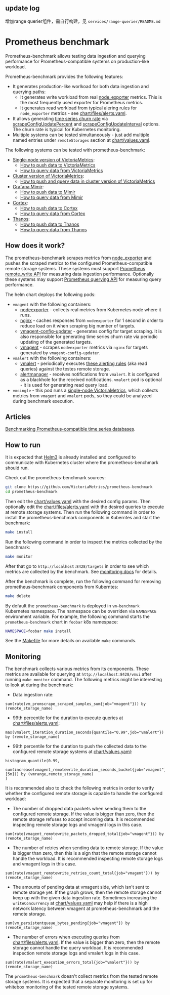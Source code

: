## update log
增加range querier组件，需自行构建，见 `services/range-querier/README.md`

# Prometheus benchmark

Prometheus-benchmark allows testing data ingestion and querying performance
for Prometheus-compatible systems on production-like workload.

Prometheus-benchmark provides the following features:

- It generates production-like worlkoad for both data ingestion and querying paths:
  - It generates write workload from real [node_exporter](https://github.com/prometheus/node_exporter) metrics.
    This is the most frequently used exporter for Prometheus metrics.
  - It generates read workload from typical alering rules for `node_exporter` metrics - see [chart/files/alerts.yaml](chart/files/alerts.yaml).
- It allows generating [time series churn rate](https://docs.victoriametrics.com/FAQ.html#what-is-high-churn-rate)
  via [scrapeConfigUpdatePercent](https://github.com/VictoriaMetrics/prometheus-benchmark/blob/f6a69052413618c607758d5469e43e508792aff7/chart/values.yaml#L30)
  and [scrapeConfigUpdateInterval](https://github.com/VictoriaMetrics/prometheus-benchmark/blob/f6a69052413618c607758d5469e43e508792aff7/chart/values.yaml#L38)
  options. The churn rate is typical for Kubernetes monitoring.
- Multiple systems can be tested simultaneously - just add multiple named entries
  under `remoteStorages` section at [chart/values.yaml](chart/values.yaml).

The following systems can be tested with prometheus-benchmark:

- [Single-node version of VictoriaMetrics](https://docs.victoriametrics.com/Single-server-VictoriaMetrics.html):
  - [How to push data to VictoriaMetrics](https://docs.victoriametrics.com/#prometheus-setup)
  - [How to query data from VictoriaMetrics](https://docs.victoriametrics.com/url-examples.html#apiv1query)
- [Cluster version of VictoriaMetrics](https://docs.victoriametrics.com/Cluster-VictoriaMetrics.html):
  - [How to push and query data in cluster version of VictoriaMetrics](https://docs.victoriametrics.com/Cluster-VictoriaMetrics.html#url-format)
- [Grafana Mimir](https://grafana.com/oss/mimir/):
  - [How to push data to Mimir](https://grafana.com/docs/mimir/latest/operators-guide/reference-http-api/#remote-write)
  - [How to query data from Mimir](https://grafana.com/docs/mimir/latest/operators-guide/reference-http-api/#instant-query)
- [Cortex](https://github.com/cortexproject/cortex):
  - [How to push data to Cortex](https://cortexmetrics.io/docs/api/#remote-write)
  - [How to query data from Cortex](https://cortexmetrics.io/docs/api/#instant-query)
- [Thanos](https://github.com/thanos-io/thanos/):
  - [How to push data to Thanos](https://thanos.io/tip/components/receive.md/)
  - [How to query data from Thanos](https://thanos.io/tip/components/query.md/)

## How does it work?

The prometheus-benchmark scrapes metrics from [node_exporter](https://github.com/prometheus/node_exporter)
and pushes the scraped metrics to the configured Prometheus-compatible remote storage systems.
These systems must support [Prometheus remote_write API](https://prometheus.io/docs/prometheus/latest/configuration/configuration/#remote_write)
for measuring data ingestion performance. Optionally these systems may support
[Prometheus querying API](https://prometheus.io/docs/prometheus/latest/querying/api/#instant-queries) for measuring query performance.

The helm chart deploys the following pods:

- `vmagent` with the following containers:
  - [nodeexporter](https://github.com/prometheus/node_exporter) - collects real metrics from Kubernetes node where it runs.
  - [nginx](https://nginx.org/) - caches responses from `nodeexporter` for 1 second in order to reduce load on it
    when scraping big number of targets.
  - [vmagent-config-updater](services/vmagent-config-updater/README.md) - generates config for target scraping.
    It is also responsible for generating time series churn rate via periodic updating of the generated targets.
  - [vmagent](https://docs.victoriametrics.com/vmagent.html) - scrapes `nodeexporter` metrics via `nginx`
    for targets generated by `vmagent-config-updater`.
- `vmalert` with the following containers:
  - [vmalert](https://docs.victoriametrics.com/vmalert.html) - periodically executes [these alerting rules](chart/files/alerts.yaml)
    (aka read queries) against the testes remote storage.
  - [alertmanager](https://github.com/prometheus/alertmanager) - receives notifications from `vmalert`.
    It is configured as a blackhole for the received notifications.
  `vmalert` pod is optional - it is used for generating read query load.
- `vmsingle` - this pod runs a [single-node VictoriaMetrics](https://docs.victoriametrics.com/), which collects metrics from `vmagent` and `vmalert` pods,
  so they could be analyzed during benchmark execution.

## Articles

[Benchmarking Prometheus-compatible time series databases](https://victoriametrics.com/blog/remote-write-benchmark/).

## How to run

It is expected that [Helm3](https://helm.sh/docs/intro/install/) is already installed
and configured to communicate with Kubernetes cluster where the prometheus-benchmark should run.

Check out the prometheus-benchmark sources:

```bash
git clone https://github.com/VictoriaMetrics/prometheus-benchmark
cd prometheus-benchmark
```

Then edit the [chart/values.yaml](chart/values.yaml) with the desired config params.
Then optionally edit the [chart/files/alerts.yaml](chart/files/alerts.yaml)
with the desired queries to execute at remote storage systems.
Then run the following command in order to install the prometheus-benchmark
components in Kuberntes and start the benchmark:

```bash
make install
```

Run the following command in order to inspect the metrics collected by the benchmark:

```bash
make monitor
```

After that go to `http://localhost:8428/targets` in order to see which metrics are collected by the benchmark.
See [monitoring docs](#monitoring) for details.

After the benchmark is complete, run the following command for removing prometheus-benchmark components from Kuberntes:

```bash
make delete
```

By default the `prometheus-benchmark` is deployed in `vm-benchmark` Kubernetes namespace.
The namespace can be overriden via `NAMESPACE` environment variable.
For example, the following command starts the `prometheus-benchmark` chart in `foobar` k8s namespace:

```bash
NAMESPACE=foobar make install
```

See the [Makefile](Makefile) for more details on available `make` commands.

## Monitoring

The benchmark collects various metrics from its components. These metrics
are available for querying at `http://localhost:8428/vmui` after running `make monitor` command.
The following metrics might be interesting to look at during the benchmark:

- Data ingestion rate:

```metricsql
sum(rate(vm_promscrape_scraped_samples_sum{job="vmagent"})) by (remote_storage_name)
```

- 99th percentile for the duration to execute queries at [chart/files/alerts.yaml](chart/files/alerts.yaml):

```metricsql
max(vmalert_iteration_duration_seconds{quantile="0.99",job="vmalert"}) by (remote_storage_name)
```

- 99th percentile for the duration to push the collected data to the configured
  remote storage systems at [chart/values.yaml](chart/values.yaml):

```metricsql
histogram_quantile(0.99,
  sum(increase(vmagent_remotewrite_duration_seconds_bucket{job="vmagent"}[5m])) by (vmrange,remote_storage_name)
)
```

It is recommended also to check the following metrics in order to verify whether the configured remote storage is capable to handle the configured workload:

- The number of dropped data packets when sending them to the configured remote storage.
  If the value is bigger than zero, then the remote storage refuses to accept incoming data.
  It is recommended inspecting remote storage logs and vmagent logs in this case.

```metricsql
sum(rate(vmagent_remotewrite_packets_dropped_total{job="vmagent"})) by (remote_storage_name)
```

- The number of retries when sending data to remote storage. If the value is bigger than zero,
  then this is a sign that the remote storage cannot handle the workload.
  It is recommended inspecting remote storage logs and vmagent logs in this case.

```metricsql
sum(rate(vmagent_remotewrite_retries_count_total{job="vmagent"})) by (remote_storage_name)
```

- The amounts of pending data at vmagent side, which isn't sent to remote storage yet.
  If the graph grows, then the remote storage cannot keep up with the given data ingestion rate.
  Sometimes increasing the `writeConcurrency` at [chart/values.yaml](chart/values.yaml)
  may help if there is a high network latency between vmagent at prometheus-benchmark
  and the remote storage.

```metricsql
sum(vm_persistentqueue_bytes_pending{job="vmagent"}) by (remote_storage_name)
```

- The number of errors when executing queries from [chart/files/alerts.yaml](chart/files/alerts.yaml).
  If the value is bigger than zero, then the remote storage cannot handle the query workload.
  It is recommended inspection remote storage logs and vmalert logs in this case.

```metricsql
sum(rate(vmalert_execution_errors_total{job="vmalert"})) by (remote_storage_name)
```

The `prometheus-benchmark` doesn't collect metrics from the tested remote storage systems.
It is expected that a separate monitoring is set up for whitebox monitoring
of the tested remote storage systems.
